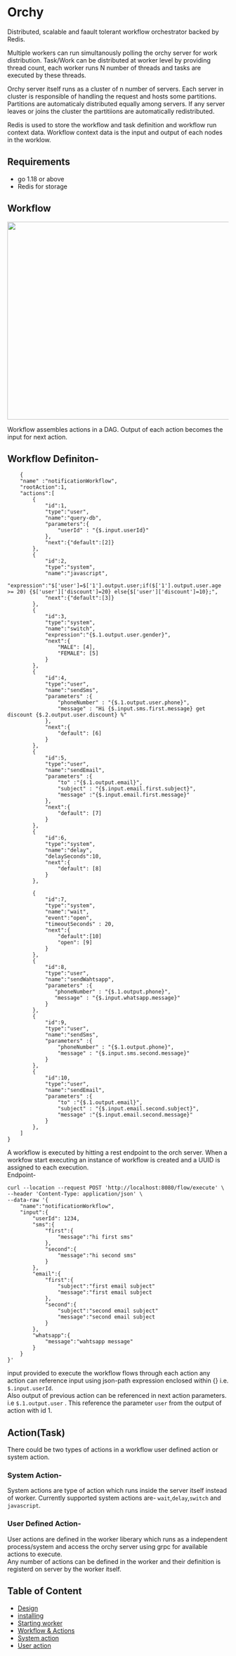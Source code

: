 # Orchy
Distributed, scalable and faault tolerant workflow orchestrator backed by Redis.

Multiple workers can run simultanously polling the orchy server for work distribution. Task/Work can be distributed at worker level by providing thread count, each worker runs N number of threads and tasks are executed by these threads.


Orchy server itself runs as a cluster of n number of servers. Each server in cluster is responsible of handling the request and hosts some partitions. Partitions are automaticaly distributed equally among servers. If any server leaves or joins the cluster the partitiions are automatically redistributed.

Redis is used to store the workflow and task definition and workflow run context data. Workflow context data is the input and output of each nodes in the worklow.
## Requirements
* go 1.18 or above
* Redis for storage

## Workflow

<img src="docs/use_case_1.svg?raw=true" width="600" height="450">

Workflow assembles actions in a DAG. Output of each action becomes the input for next action.<br />
## Workflow Definiton-
```
    {
	"name" :"notificationWorkflow",
	"rootAction":1,
	"actions":[
		{
			"id":1,
			"type":"user",
			"name":"query-db",
			"parameters":{
                "userId" : "{$.input.userId}"
            },
			"next":{"default":[2]}
		},
        {
			"id":2,
			"type":"system",
			"name":"javascript",
            "expression":"$['user']=$['1'].output.user;if($['1'].output.user.age >= 20) {$['user']['discount']=20} else{$['user']['discount']=10};",
			"next":{"default":[3]}
		},
		{
			"id":3,
			"type":"system",
			"name":"switch",
			"expression":"{$.1.output.user.gender}",
			"next":{
				"MALE": [4],
				"FEMALE": [5]
			}
		},
		{
			"id":4,
			"type":"user",
			"name":"sendSms",
            "parameters" :{
                "phoneNumber" : "{$.1.output.user.phone}",
                "message" : "Hi {$.input.sms.first.message} get discount {$.2.output.user.discount} %"
            },
			"next":{
				"default": [6]
			}
		},
		{
			"id":5,
			"type":"user",
			"name":"sendEmail",
            "parameters" :{
                "to" :"{$.1.output.email}",
                "subject" : "{$.input.email.first.subject}",
                "message" :"{$.input.email.first.message}"
            },
			"next":{
				"default": [7]
			}
		},
        {
			"id":6,
			"type":"system",
			"name":"delay",
			"delaySeconds":10,
			"next":{
				"default": [8]
			}
		},
		
        {
			"id":7,
			"type":"system",
			"name":"wait",
			"event":"open",
			"timeoutSeconds" : 20,
			"next":{
				"default":[10]
				"open": [9]
			}
		},
		{
			"id":8,
			"type":"user",
			"name":"sendWahtsapp",
            "parameters" :{
               "phoneNumber" : "{$.1.output.phone}",
               "message" : "{$.input.whatsapp.message}"
            }
		},
		{
			"id":9,
			"type":"user",
			"name":"sendSms",
            "parameters" :{
                "phoneNumber" : "{$.1.output.phone}",
                "message" : "{$.input.sms.second.message}"
            }
		},
		{
			"id":10,
			"type":"user",
			"name":"sendEmail",
            "parameters" :{
                "to" :"{$.1.output.email}",
                "subject" : "{$.input.email.second.subject}",
                "message" :"{$.input.email.second.message}"
            }
		},
	]
}
```
A workflow is executed by hitting a rest endpoint to the orch server. When a workfow start executing an instance of workflow is created and a UUID is assigned to each execution.<br />
Endpoint-
```
curl --location --request POST 'http://localhost:8080/flow/execute' \
--header 'Content-Type: application/json' \
--data-raw '{
    "name":"notificationWorkflow",
    "input":{
        "userId": 1234,
		"sms":{
			"first":{
				"message":"hi first sms"
			},
			"second":{
				"message":"hi second sms"
			}
		},
		"email":{
			"first":{
				"subject":"first email subject"
				"message":"first email subject
			},
			"second":{
				"subject":"second email subject"
				"message":"second email subject
			}
		},
		"whatsapp":{
			"message":"wahtsapp message"
		}
    }
}'
```
input provided to execute the workflow flows through each action any action can reference input using json-path expression enclosed within {} i.e. ```$.input.userId```.<br />
Also output of previous action can be referenced in next action parameters. i.e ```$.1.output.user``` . This reference the parameter ```user``` from the output of action with id 1.
## Action(Task)
There could be two types of actions in a workflow user defined action or system action.

### System Action- 
System actions are type of action which runs inside the server itself instead of worker. Currently supported system actions are- ```wait```,```delay```,```switch``` and ```javascript```.

### User Defined Action- 
User actions are defined in the worker liberary which runs as a independent process/system and access the orchy server using grpc for available actions to execute.<br />
Any number of actions can be defined in the worker and their definition is registerd on server by the worker itself.

## Table of Content
* [Design](docs/design.md)
* [installing](docs/install.md)
* [Starting worker](docs/worker.md)
* [Workflow & Actions](docs/workflow.md)
* [System action](docs/system-action.md)
* [User action](docs/user-action.md)